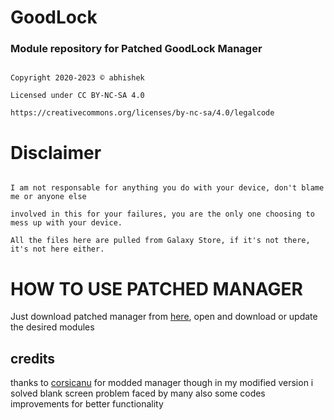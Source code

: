 # GoodLock

### Module repository for Patched GoodLock Manager

```

Copyright 2020-2023 © abhishek

Licensed under CC BY-NC-SA 4.0

https://creativecommons.org/licenses/by-nc-sa/4.0/legalcode

```

# Disclaimer

```

I am not responsable for anything you do with your device, don't blame me or anyone else 

involved in this for your failures, you are the only one choosing to mess up with your device. 

All the files here are pulled from Galaxy Store, if it's not there, it's not here either.

```

# HOW TO USE PATCHED MANAGER 
Just download patched manager from [here](https://github.com/TheBizarreAbhishek/GoodLock/raw/main/GoodLock%20Patched.apk), open and download or update the desired modules

## credits
thanks to [corsicanu](https://github.com/corsicanu) for modded manager though in my modified version i solved blank screen problem faced by many also some codes improvements for better functionality
